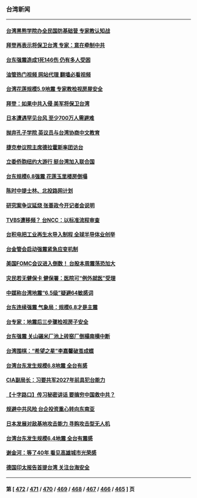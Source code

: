 ### 台湾新闻
---
#### [台湾黑熊学院办全民国防基础营 专家教认知战](../../pages/ncid1349361/n13828012.md?09191645) 
#### [拜登再表示将保卫台湾 专家：意在牵制中共](../../pages/ncid1349361/n13828037.md?09191645) 
#### [台东强震造成1死146伤 仍有多人受困](../../pages/ncid1349361/n13827963.md?09191645) 
#### [油管热门视频 网站代理 翻墙必看视频](http://209.222.30.114:81/youtube.html?09191645)
#### [台湾花莲规模5.9地震 专家教检视房屋安全](../../pages/ncid1349361/n13827943.md?09191645) 
#### [拜登：如果中共入侵 美军将保卫台湾](../../pages/ncid1349361/n13827893.md?09191645) 
#### [日本遭遇罕见台风 至少700万人需避难](../../pages/ncid1349361/n13827708.md?09191645) 
#### [抛弃孔子学院 英议员与台湾协商中文教育](../../pages/ncid1349361/n13827695.md?09191645) 
#### [捷克参议院主席德拉霍斯率团访台](../../pages/ncid1349361/n13827691.md?09191645) 
#### [立委侨胞纽约大游行 挺台湾加入联合国](../../pages/ncid1349361/n13827692.md?09191645) 
#### [台东规模6.8强震 花莲玉里楼房倒塌](../../pages/ncid1349361/n13827681.md?09191645) 
#### [陈时中提士林、北投路网计划](../../pages/ncid1349361/n13827665.md?09191645) 
#### [研究案争议延烧 张善政今开记者会说明](../../pages/ncid1349361/n13827672.md?09191645) 
#### [TVBS遭移频？ 台NCC：以标准流程审查](../../pages/ncid1349361/n13827667.md?09191645) 
#### [台积电把工业再生水导入制程 全球半导体业创举](../../pages/ncid1349361/n13827620.md?09191645) 
#### [台金管会启动强震紧急应变机制](../../pages/ncid1349361/n13827615.md?09191645) 
#### [美国FOMC会议进入倒数！ 台股本周震荡恐加大](../../pages/ncid1349361/n13827621.md?09191645) 
#### [灾民若无健保卡 健保署：医院可“例外就医”受理](../../pages/ncid1349361/n13827595.md?09191645) 
#### [中媒称台湾地震“6.5级”疑避64敏感词](../../pages/ncid1349361/n13827596.md?09191645) 
#### [台东连续强震 气象局：规模6.8才是主震](../../pages/ncid1349361/n13827572.md?09191645) 
#### [台专家：地震后三步骤检视房子安全](../../pages/ncid1349361/n13827565.md?09191645) 
#### [台东强震 关山碾米厂池上砖窑厂倒榻南横中断](../../pages/ncid1349361/n13827421.md?09191645) 
#### [台湾围棋：“希望之星”李嘉馨破茧成蝶](../../pages/ncid1349361/n13827444.md?09191645) 
#### [台湾台东发生规模6.8地震 全台有感](../../pages/ncid1349361/n13827468.md?09191645) 
#### [CIA副局长：习要共军2027年前具犯台能力](../../pages/ncid1349361/n13827352.md?09191645) 
#### [【十字路口】传习秘密讲话 要搞穷中国救中共？](../../pages/ncid1349361/n13827161.md?09191645) 
#### [规避中共风险 台企投资重心转向东南亚](../../pages/ncid1349361/n13827131.md?09191645) 
#### [日本发展对敌基地攻击能力 寻购攻击型无人机](../../pages/ncid1349361/n13827101.md?09191645) 
#### [台湾台东发生规模6.4地震 全台有震感](../../pages/ncid1349361/n13827244.md?09191645) 
#### [谢金河：等了40年 看见高雄城市光荣感](../../pages/ncid1349361/n13827126.md?09191645) 
#### [德国印太报告首提台湾 关注台海安全](../../pages/ncid1349361/n13827064.md?09191645) 

---
#### 第 [ [472](./472.md?09191645) / [471](./471.md?09191645) / [470](./470.md?09191645) / [469](./469.md?09191645) / [468](./468.md?09191645) / [467](./467.md?09191645) / [466](./466.md?09191645) / [465](./465.md?09191645) ] 页
